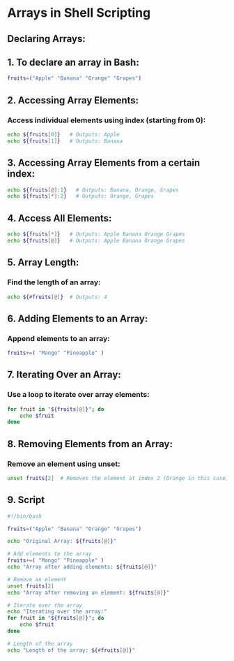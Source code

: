 # Arrays in Shell Scripting
## Declaring Arrays:
## 1. To declare an array in Bash:

```sh
fruits=("Apple" "Banana" "Orange" "Grapes")
```

## 2. Accessing Array Elements:
### Access individual elements using index (starting from 0):
```sh
echo ${fruits[0]}   # Outputs: Apple
echo ${fruits[1]}   # Outputs: Banana
```

## 3. Accessing Array Elements from a certain index:
```sh
echo ${fruits[@]:1}   # Outputs: Banana, Orange, Grapes
echo ${fruits[*]:2}   # Outputs: Orange, Grapes
```

## 4. Access All Elements:
```sh
echo ${fruits[*]}   # Outputs: Apple Banana Orange Grapes
echo ${fruits[@]}   # Outputs: Apple Banana Orange Grapes
```

## 5. Array Length:
### Find the length of an array:
```sh
echo ${#fruits[@]}  # Outputs: 4
```

## 6. Adding Elements to an Array:
### Append elements to an array:
```sh
fruits+=( "Mango" "Pineapple" )
```

## 7. Iterating Over an Array:
### Use a loop to iterate over array elements:
```sh
for fruit in "${fruits[@]}"; do
    echo $fruit
done
```

## 8. Removing Elements from an Array:
### Remove an element using unset:
```sh
unset fruits[2]  # Removes the element at index 2 (Orange in this case)
```

## 9. Script
```sh
#!/bin/bash

fruits=("Apple" "Banana" "Orange" "Grapes")

echo "Original Array: ${fruits[@]}"

# Add elements to the array
fruits+=( "Mango" "Pineapple" )
echo "Array after adding elements: ${fruits[@]}"

# Remove an element
unset fruits[2]
echo "Array after removing an element: ${fruits[@]}"

# Iterate over the array
echo "Iterating over the array:"
for fruit in "${fruits[@]}"; do
    echo $fruit
done

# Length of the array
echo "Length of the array: ${#fruits[@]}"
```

